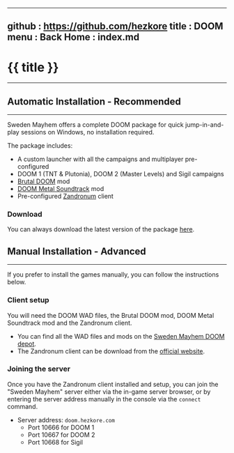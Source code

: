 -----------------------------------------------------------------------------
github  : https://github.com/hezkore
title   : DOOM
menu    :
  Back Home  : index.md
-----------------------------------------------------------------------------

# {{ title }}
---

## Automatic Installation - Recommended
---

Sweden Mayhem offers a complete DOOM package for quick jump-in-and-play sessions on Windows, no installation required.

The package includes:

- A custom launcher with all the campaigns and multiplayer pre-configured
- DOOM 1 (TNT & Plutonia), DOOM 2 (Master Levels) and Sigil campaigns
- [Brutal DOOM](https://www.moddb.com/mods/brutal-doom) mod
- [DOOM Metal Soundtrack](https://www.moddb.com/mods/brutal-doom/addons/doom-metal-soundtrack-smoosh-edition) mod
- Pre-configured [Zandronum](https://zandronum.com/) client

### Download
You can always download the latest version of the package [here](http://doom.hezkore.com:8080/doom/).

## Manual Installation - Advanced
---

If you prefer to install the games manually, you can follow the instructions below.

### Client setup
You will need the DOOM WAD files, the Brutal DOOM mod, DOOM Metal Soundtrack mod and the Zandronum client.

- You can find all the WAD files and mods on the [Sweden Mayhem DOOM depot](http://doom.hezkore.com:8080).
- The Zandronum client can be download from the [official website](https://zandronum.com/download).

### Joining the server

Once you have the Zandronum client installed and setup, you can join the "Sweden Mayhem" server either via the in-game server browser, or by entering the server address manually in the console via the `connect` command.

- Server address: `doom.hezkore.com`
  - Port 10666 for DOOM 1
  - Port 10667 for DOOM 2
  - Port 10668 for Sigil